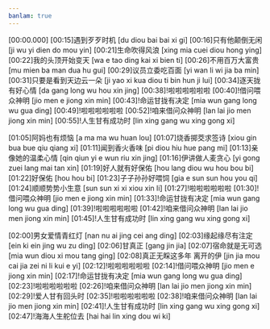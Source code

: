 ```yaml
---
banlam: true
---
```

[00:00.000]
[00:15]遇到歹歹时机 [du diou bai bai xi gi]
[00:16]只有他颠倒无闲 [ji wu yi dien do mou yin]
[00:21]生命吹得风浪 [xing mia cuei diou hong ying]
[00:22]我的头顶开始变天 [wa e tao ding kai xi bien ti]
[00:26]不用百万大富贵 [mu mien ba man dua hu gui]
[00:29]议员立委吃百面 [yi wan li wi jia ba min]
[00:31]只要是看到天边云一朵 [ji yao xi kua diou ti bin hun ji lui]
[00:34]逐天拢有好心情 [da gang long wu hou xin jing]
[00:38]!啦啦啦啦啦啦
[00:40]!借问喂众神明 [jio men e jiong xin min]
[00:43]!命运甘拢有决定 [mia wun gang long wu gua ding]
[00:49]!啦啦啦啦啦啦
[00:52]!咱来借问众神明 [lan lai jio men jiong xin min]
[00:55]!人生甘有成功时 [lin xing gang wu xing gong xi]

[01:05]阿妈也有烦恼 [a ma ma wu huan lou]
[01:07]烧香掷茭求签诗 [xiou gin bua bue qiu qiang xi]
[01:11]闻到香火香味 [pi diou hiu hue pang mi]
[01:13]亲像她的温柔心情 [qin qiun yi e wun riu xin jing]
[01:16]伊讲做人麦贪心 [yi gong zuei lang mai tan xin]
[01:19]好人就有好保佑 [hou lang diou wu hou bou bi]
[01:22]好保佑 [hou hou bi]
[01:23]子子孙孙好喂饲 [gia e sun sun hou you qi]
[01:24]顺顺势势小生意 [sun sun xi xi xiou xin li]
[01:27]!啦啦啦啦啦啦
[01:30]!借问喂众神明 [jio men e jiong xin min]
[01:33]!命运甘拢有决定 [mia wun gang long wu gua ding]
[01:39]!啦啦啦啦啦啦
[01:42]!咱来借问众神明 [lan lai jio men jiong xin min]
[01:45]!人生甘有成功时 [lin xing gang wu xing gong xi]

[02:00]男女爱情青红灯 [nan nu ai jing cei ang ding]
[02:03]缘起缘尽有注定 [ein ki ein jing wu zu ding]
[02:06]甘真正 [gang jin jia]
[02:07]宿命就是无可选 [mia wun diou xi mou tang ging]
[02:08]真正无睬这多年 离开的伊 [jin jia mou cai jia zei ni  li kui e yi]
[02:12]!啦啦啦啦啦啦
[02:14]!借问喂众神明 [jio men e jiong xin min]
[02:17]!命运甘拢有决定 [mia wun gang long wu gua ding]
[02:23]!啦啦啦啦啦啦
[02:26]!咱来借问众神明 [lan lai jio men jiong xin min]
[02:29]!爱人甘有回头时
[02:35]!啦啦啦啦啦啦
[02:38]!咱来借问众神明 [lan lai jio men jiong xin min]
[02:41]!人生甘有成功时 [lin xing gang wu xing gong xi]
[02:47]!海海人生舵位去 [hai hai lin xing dou wi ki]